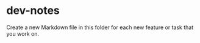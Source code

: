 # dev-notes

Create a new Markdown file in this folder for each new feature or task that you work on.
